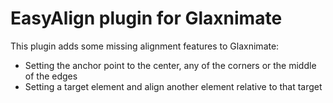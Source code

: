 # EasyAlign plugin for Glaxnimate

This plugin adds some missing alignment features to Glaxnimate:

+ Setting the anchor point to the center, any of the corners or the middle of the edges
+ Setting a target element and align another element relative to that target
